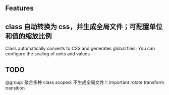## Features

## class 自动转换为 css，并生成全局文件；可配置单位和值的缩放比例

Class automatically converts to CSS and generates global files; You can configure the scaling of units and values

## TODO

@group: 聚合多种 class
scoped: 不生成全局文件
!: important
rotate
transform
transition
